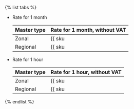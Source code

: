 {% list tabs %}

* Rate for 1 month

  Master type | Rate for 1 month, without VAT
  --- | ---
  Zonal | {{ sku|RUB|mk8s.master.zonal.small|month|string }}
  Regional | {{ sku|RUB|mk8s.master.regional.small|month|string }}

* Rate for 1 hour

  Master type | Rate for 1 hour, without VAT
  --- | ---
  Zonal | {{ sku|RUB|mk8s.master.zonal.small|string }}
  Regional | {{ sku|RUB|mk8s.master.regional.small|string }}

{% endlist %}
